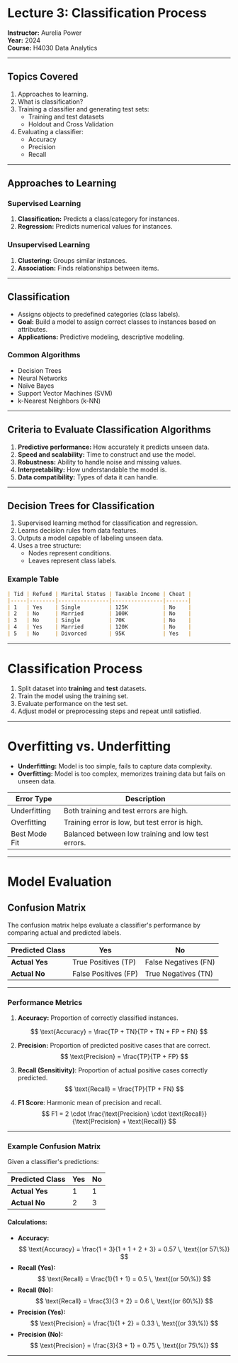 # Lecture 3: Classification Process
**Instructor:** Aurelia Power  
**Year:** 2024  
**Course:** H4030 Data Analytics  

---

## **Topics Covered**
1. Approaches to learning.
2. What is classification?
3. Training a classifier and generating test sets:
   - Training and test datasets
   - Holdout and Cross Validation
4. Evaluating a classifier:
   - Accuracy
   - Precision
   - Recall

---

## **Approaches to Learning**
### Supervised Learning
1. **Classification:** Predicts a class/category for instances.
2. **Regression:** Predicts numerical values for instances.

### Unsupervised Learning
1. **Clustering:** Groups similar instances.
2. **Association:** Finds relationships between items.

---

## **Classification**
- Assigns objects to predefined categories (class labels).
- **Goal:** Build a model to assign correct classes to instances based on attributes.
- **Applications:** Predictive modeling, descriptive modeling.

### Common Algorithms
- Decision Trees
- Neural Networks
- Naïve Bayes
- Support Vector Machines (SVM)
- k-Nearest Neighbors (k-NN)

---

## **Criteria to Evaluate Classification Algorithms**
1. **Predictive performance:** How accurately it predicts unseen data.
2. **Speed and scalability:** Time to construct and use the model.
3. **Robustness:** Ability to handle noise and missing values.
4. **Interpretability:** How understandable the model is.
5. **Data compatibility:** Types of data it can handle.

---

## **Decision Trees for Classification**
1. Supervised learning method for classification and regression.
2. Learns decision rules from data features.
3. Outputs a model capable of labeling unseen data.
4. Uses a tree structure:
   - Nodes represent conditions.
   - Leaves represent class labels.

### Example Table

```markdown
| Tid | Refund | Marital Status | Taxable Income | Cheat |
|-----|--------|----------------|----------------|-------|
| 1   | Yes    | Single         | 125K           | No    |
| 2   | No     | Married        | 100K           | No    |
| 3   | No     | Single         | 70K            | No    |
| 4   | Yes    | Married        | 120K           | No    |
| 5   | No     | Divorced       | 95K            | Yes   |
```


---

# Classification Process

1. Split dataset into **training** and **test** datasets.
2. Train the model using the training set.
3. Evaluate performance on the test set.
4. Adjust model or preprocessing steps and repeat until satisfied.

---

# Overfitting vs. Underfitting

- **Underfitting:** Model is too simple, fails to capture data complexity.
- **Overfitting:** Model is too complex, memorizes training data but fails on unseen data.

| Error Type    | Description                                        |
| ------------- | -------------------------------------------------- |
| Underfitting  | Both training and test errors are high.            |
| Overfitting   | Training error is low, but test error is high.     |
| Best Mode Fit | Balanced between low training and low test errors. |

---

# Model Evaluation

## Confusion Matrix

The confusion matrix helps evaluate a classifier's performance by comparing actual and predicted labels.

| Predicted Class | Yes                  | No                   |
| --------------- | -------------------- | -------------------- |
| **Actual Yes**  | True Positives (TP)  | False Negatives (FN) |
| **Actual No**   | False Positives (FP) | True Negatives (TN)  |

---

### **Performance Metrics**

1. **Accuracy:** Proportion of correctly classified instances.

$$
		\text{Accuracy} = \frac{TP + TN}{TP + TN + FP + FN}
$$

2. **Precision:** Proportion of predicted positive cases that are correct. 
  $$ \text{Precision} = \frac{TP}{TP + FP} $$

3. **Recall (Sensitivity)**: Proportion of actual positive cases correctly predicted. 
  $$ \text{Recall} = \frac{TP}{TP + FN} $$
4. **F1 Score**: Harmonic mean of precision and recall. 
 $$ F1 = 2 \cdot \frac{\text{Precision} \cdot \text{Recall}}{\text{Precision} + \text{Recall}} $$

---


### **Example Confusion Matrix** 

Given a classifier's predictions:

| Predicted Class | Yes | No  |
| --------------- | --- | --- |
| **Actual Yes**  | 1   | 1   |
| **Actual No**   | 2   | 3   |

#### Calculations:

- **Accuracy:** $$ \text{Accuracy} = \frac{1 + 3}{1 + 1 + 2 + 3} = 0.57 \, \text{(or 57\%)} $$
- **Recall (Yes):** $$ \text{Recall} = \frac{1}{1 + 1} = 0.5 \, \text{(or 50\%)} $$
- **Recall (No):** $$ \text{Recall} = \frac{3}{3 + 2} = 0.6 \, \text{(or 60\%)} $$
- **Precision (Yes):** $$ \text{Precision} = \frac{1}{1 + 2} = 0.33 \, \text{(or 33\%)} $$
- **Precision (No):** $$ \text{Precision} = \frac{3}{3 + 1} = 0.75 \, \text{(or 75\%)} $$

---

